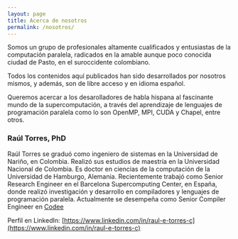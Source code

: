 ```yaml
---
layout: page
title: Acerca de nosotros
permalink: /nosotros/
---
```


Somos un grupo de profesionales altamente cualificados y entusiastas de la computación paralela, radicados en la amable aunque poco conocida ciudad de Pasto, en el suroccidente colombiano.

Todos los contenidos aquí publicados han sido desarrollados por nosotros mismos, y además, son de libre acceso y en idioma español.

Queremos acercar a los desarolladores de habla hispana al fascinante mundo de la supercomputación, a través del aprendizaje de lenguajes de programación paralela como lo son OpenMP, MPI, CUDA y Chapel, entre otros.

### Raúl Torres, PhD

Raúl Torres se graduó como ingeniero de sistemas en la Universidad de Nariño, en Colombia. Realizó sus estudios de maestría en la Universidad Nacional de Colombia. Es doctor en ciencias de la computación de la Universidad de Hamburgo, Alemania. Recientemente trabajó como Senior Research Engineer en el Barcelona Supercomputing Center, en España, donde realizó investigación y desarrollo en compiladores y lenguajes de programación paralela. Actualmente se desempeña como Senior Compiler Engineer en [Codee](https://www.codee.com)

Perfil en LinkedIn: [https://www.linkedin.com/in/raul-e-torres-c](https://www.linkedin.com/in/raul-e-torres-c)
